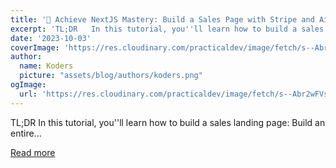 ```yaml
---
title: '🚀 Achieve NextJS Mastery: Build a Sales Page with Stripe and Airtable 🧙‍♂️🪄✨'
excerpt: 'TL;DR   In this tutorial, you''ll learn how to build a sales landing page:   Build an entire...'
date: '2023-10-03'
coverImage: 'https://res.cloudinary.com/practicaldev/image/fetch/s--Abr2wFVs--/c_imagga_scale,f_auto,fl_progressive,h_420,q_66,w_1000/https://dev-to-uploads.s3.amazonaws.com/uploads/articles/v8vie90lgs0iaqw62f3p.gif'
author:
  name: Koders
  picture: "assets/blog/authors/koders.png"
ogImage:
  url: 'https://res.cloudinary.com/practicaldev/image/fetch/s--Abr2wFVs--/c_imagga_scale,f_auto,fl_progressive,h_420,q_66,w_1000/https://dev-to-uploads.s3.amazonaws.com/uploads/articles/v8vie90lgs0iaqw62f3p.gif'
---
```


TL;DR   In this tutorial, you''ll learn how to build a sales landing page:   Build an entire...

[Read more](https://dev.to/triggerdotdev/achieve-nextjs-mastery-build-a-sales-page-with-stripe-and-airtable-1p5m)
